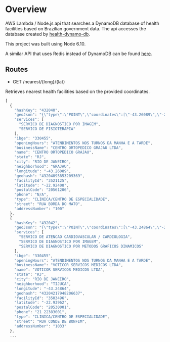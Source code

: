 # Overview
AWS Lambda / Node.js api that searches a DynamoDB database of health facilities based on Brazilian government data. The api accesses the database created by [health-dynamo-db](https://github.com/rafaelrpinto/health-dynamo-db).

This project was built using Node 6.10.

A similar API that uses Redis instead of DynamoDB can be found [here](https://github.com/rafaelrpinto/health-api).

## Routes

- GET /nearest/{long}/{lat}

Retrieves nearest health facilities based on the provided coordinates.

```javascript
[
  {
    "hashKey": "432040",
    "geoJson": "{\"type\":\"POINT\",\"coordinates\":[\"-43.26089\",\"-22.92408\"]}",
    "services": [
      "SERVICO DE DIAGNOSTICO POR IMAGEM",
      "SERVICO DE FISIOTERAPIA"
    ],
    "ibge": "330455",
    "openingHours": "ATENDIMENTOS NOS TURNOS DA MANHA E A TARDE",
    "businessName": "CENTRO ORTOPEDICO GRAJAU LTDA",
    "name": "CENTRO ORTOPEDICO GRAJAU",
    "state": "RJ",
    "city": "RIO DE JANEIRO",
    "neighborhood": "GRAJAU",
    "longitude": "-43.26089",
    "geohash": "43204095853209369",
    "facilityId": "3521125",
    "latitude": "-22.92408",
    "postalCode": "20561206",
    "phone": "N/A",
    "type": "CLINICA/CENTRO DE ESPECIALIDADE",
    "street": "RUA BORDA DO MATO",
    "addressNumber": "100"
  },
  {
    "hashKey": "432042",
    "geoJson": "{\"type\":\"POINT\",\"coordinates\":[\"-43.24864\",\"-22.93962\"]}",
    "services": [
      "SERVICO DE ATENCAO CARDIOVASCULAR / CARDIOLOGIA",
      "SERVICO DE DIAGNOSTICO POR IMAGEM",
      "SERVICO DE DIAGNOSTICO POR METODOS GRAFICOS DINAMICOS"
    ],
    "ibge": "330455",
    "openingHours": "ATENDIMENTOS NOS TURNOS DA MANHA E A TARDE",
    "businessName": "VOTICOR SERVICOS MEDICOS LTDA",
    "name": "VOTICOR SERVICOS MEDICOS LTDA",
    "state": "RJ",
    "city": "RIO DE JANEIRO",
    "neighborhood": "TIJUCA",
    "longitude": "-43.24864",
    "geohash": "43204217948206637",
    "facilityId": "3503496",
    "latitude": "-22.93962",
    "postalCode": "20530001",
    "phone": "21 22383001",
    "type": "CLINICA/CENTRO DE ESPECIALIDADE",
    "street": "RUA CONDE DE BONFIM",
    "addressNumber": "1033"
  },
  ...
```
